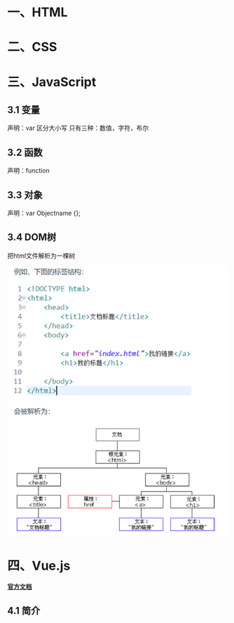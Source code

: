 # 一、HTML
# 二、CSS
# 三、JavaScript

## 3.1 变量

声明：var 区分大小写
只有三种：数值，字符，布尔

## 3.2 函数

声明：function

## 3.3 对象

声明：var Objectname {};

## 3.4 DOM树

把html文件解析为一棵树

![](images/2023-01-08-11-22-26.png)

# 四、Vue.js

[**官方文档**](https://cn.vuejs.org/guide/introduction.html)

## 4.1 简介




